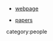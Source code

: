 * [webpage](http://homepages.cwi.nl/~janr/)

* [papers](http://homepages.cwi.nl/~janr/papers/)

category:people